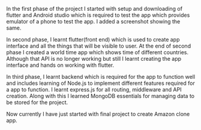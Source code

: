 In the first phase of the project I started with setup and downloading of flutter and Android studio which is required to test the app which provides emulator of a phone to test the app. I added a screenshot showing the same.

In second phase, I learnt flutter(front end) which is used to create app interface and all the things that will be visible to user. At the end of second phase I created a world time app which shows time of different countries. Although that API is no longer working but still I learnt creating the app interface and hands on working with flutter. 

In third phase, I learnt backend which is required for the app to function well and includes learning of Node.js to implement different features required for a app to function. I learnt express.js for all routing, middleware and API creation. Along with this I learned MongoDB essentials for managing data to be stored for the project. 

Now currently I have just started with final project to create Amazon clone app.